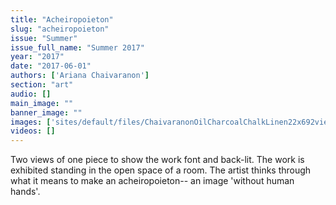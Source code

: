 ```yaml
---
title: "Acheiropoieton"
slug: "acheiropoieton"
issue: "Summer"
issue_full_name: "Summer 2017"
year: "2017"
date: "2017-06-01"
authors: ['Ariana Chaivaranon']
section: "art"
audio: []
main_image: ""
banner_image: ""
images: ['sites/default/files/ChaivaranonOilCharcoalChalkLinen22x692views.jpg']
videos: []
---
```

Two views of one piece to show the work font and back-lit. The work is exhibited standing in the open space of a room. The artist thinks through what it means to make an acheiropoieton-- an image 'without human hands'.

